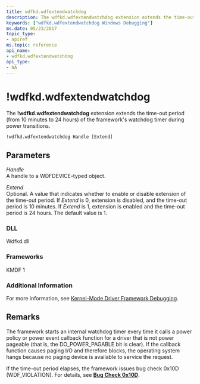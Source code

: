 ```yaml
---
title: wdfkd.wdfextendwatchdog
description: The wdfkd.wdfextendwatchdog extension extends the time-out period (from 10 minutes to 24 hours) of the framework's watchdog timer during power transitions.
keywords: ["wdfkd.wdfextendwatchdog Windows Debugging"]
ms.date: 05/23/2017
topic_type:
- apiref
ms.topic: reference
api_name:
- wdfkd.wdfextendwatchdog
api_type:
- NA
---
```


# !wdfkd.wdfextendwatchdog


The **!wdfkd.wdfextendwatchdog** extension extends the time-out period (from 10 minutes to 24 hours) of the framework's watchdog timer during power transitions.

```dbgcmd
!wdfkd.wdfextendwatchdog Handle [Extend]
```

## <span id="Parameters"></span><span id="parameters"></span><span id="PARAMETERS"></span>Parameters


<span id="_______Handle______"></span><span id="_______handle______"></span><span id="_______HANDLE______"></span> *Handle*   
A handle to a WDFDEVICE-typed object.

<span id="_______Extend______"></span><span id="_______extend______"></span><span id="_______EXTEND______"></span> *Extend*   
Optional. A value that indicates whether to enable or disable extension of the time-out period. If *Extend* is 0, extension is disabled, and the time-out period is 10 minutes. If *Extend* is 1, extension is enabled and the time-out period is 24 hours. The default value is 1.

### <span id="DLL"></span><span id="dll"></span>DLL

Wdfkd.dll

### <span id="Frameworks"></span><span id="frameworks"></span><span id="FRAMEWORKS"></span>Frameworks

KMDF 1

### Additional Information

For more information, see [Kernel-Mode Driver Framework Debugging](kernel-mode-driver-framework-debugging.md).

## Remarks

The framework starts an internal watchdog timer every time it calls a power policy or power event callback function for a driver that is not power pageable (that is, the DO\_POWER\_PAGABLE bit is clear). If the callback function causes paging I/O and therefore blocks, the operating system hangs because no paging device is available to service the request.

If the time-out period elapses, the framework issues bug check 0x10D (WDF\_VIOLATION). For details, see [**Bug Check 0x10D**](bug-check-0x10d---wdf-violation.md).

 

 





